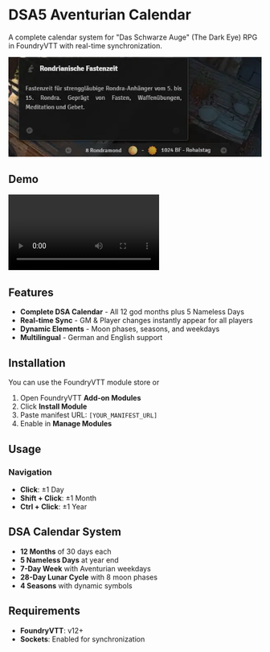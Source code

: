 # DSA5 Aventurian Calendar

A complete calendar system for "Das Schwarze Auge" (The Dark Eye) RPG in FoundryVTT with real-time synchronization.

![Calendar Screenshot](misc/modul_screenshot.webp)

## Demo
![Demo Video](misc/modul_video.mp4)

## Features

- **Complete DSA Calendar** - All 12 god months plus 5 Nameless Days
- **Real-time Sync** - GM & Player changes instantly appear for all players
- **Dynamic Elements** - Moon phases, seasons, and weekdays
- **Multilingual** - German and English support

## Installation

You can use the FoundryVTT module store or

1. Open FoundryVTT **Add-on Modules**
2. Click **Install Module**
3. Paste manifest URL: `[YOUR_MANIFEST_URL]`
4. Enable in **Manage Modules**

## Usage

### Navigation

- **Click**: ±1 Day
- **Shift + Click**: ±1 Month
- **Ctrl + Click**: ±1 Year

## DSA Calendar System

- **12 Months** of 30 days each
- **5 Nameless Days** at year end
- **7-Day Week** with Aventurian weekdays
- **28-Day Lunar Cycle** with 8 moon phases
- **4 Seasons** with dynamic symbols

## Requirements

- **FoundryVTT**: v12+
- **Sockets**: Enabled for synchronization




